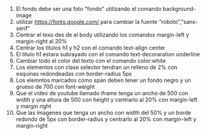 1. El fondo debe ser una foto "fondo" utilizando el comando background-image
2. utilizar https://fonts.google.com/ para cambiar la fuente "roboto","sans-serif"
3. Centrar el texo des de el body utilizando los comandos margin-left y margin-right al 20%
4. Centrar los titulos h1 y h2 con el comando text-align center
5. El titulo h1 estara subrayado con el comando text-decoraration underline 
6. Cambiar todo el color del texto con el comando color:white 
7. Los elementos con clase selector tendran un relleno de 2% con esquinas redondeadas con border-radius 5px
8. Los elemntos marcados como span deben tener un fondo negro y un grueso de 700 con font-weight
9. Que el video de youtube llamado iframe tenga un ancho de 500 con width y una altura de 500 con height y centrarlo al 20% con margin-left y margin right
10.  Que las imagenes que tenga un ancho con width del 50% y un borde redondo de 5px con border-radius y centrarlo al 20% con    margin-left y margin-right
